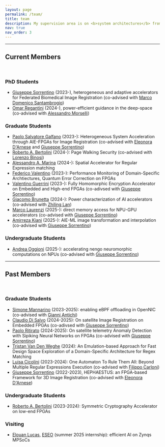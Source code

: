 ```yaml
---
layout: page
permalink: /team/
title: team
description: My supervision area is on <b>system architectures</b> from designing computer architectures and systems to efficiently leverage them.
nav: true
nav_order: 3
---
```



<hr>

## Current Members

<br>

### PhD Students

- [Giuseppe Sorrentino](https://github.com/GiuseppeSorrentino99) (2023-), heterogeneous and adaptive accelerators for Federated Biomedical Image Registration (co-advised with [Marco Domenico Santambrogio](https://santambrogio.faculty.polimi.it/))
- [Omar Regantini]() (2024-), power-efficient guidance in the deep-space  (co-advised with [Alessandro Morselli](https://dart.polimi.it/member/?p=alessandro+morselli))

### Graduate Students

- [Paolo Salvatore Galfano](https://github.com/Paolo309) (2023-): Heterogeneous System Acceleration through AIE-FPGAs for Image Registration (co-advised with [Eleonora D'Arnese](https://www.research.ed.ac.uk/en/persons/eleonora-darnese) and [Giuseppe Sorrentino](https://github.com/GiuseppeSorrentino99))
- [Roberto A. Bertolini](https://github.com/MrIndeciso) (2024-): Page Walking Security (co-advised with [Lorenzo Binosi](https://github.com/LorenzoBinosi))
- [Alessandro A. Marina](https://github.com/Hackingale) (2024-): Spatial Accelerator for Regular Expression matching
- [Federico Valentino](https://github.com/FedericoValentino) (2023-): Performance Monitoring of Domain-Specific Archtiectures, Quantum Error Correction on FPGAs
- [Valentino Guerrini](https://github.com/ValentinoGuerrini) (2023-): Fully Homomorphic Encryption Accelerator on Embedded and High-end FPGAs (co-adivsed with [Giuseppe Sorrentino](https://github.com/GiuseppeSorrentino99))
- [Giacomo Brunetta](https://github.com/giacomo-brunetta) (2024-): Power characterization of AI accelerators (co-advised with [Zhiling Lan](https://lanzhiling.github.io/))
- [Marco Laurenzi](https://github.com/marcolaurenzi) (2025-): direct memory access for NPU-GPU accelerators (co-advised with [Giuseppe Sorrentino](https://github.com/GiuseppeSorrentino99))
- [Amirreza Kiani](https://github.com/AmirRezaKiani) (2025-): AIE-ML image transformation and interpolation (co-advised with [Giuseppe Sorrentino](https://github.com/GiuseppeSorrentino99))
 
### Undergraduate Students
- [Andrea Oggioni](https://github.com/etabeta1) (2025-): accelerating nengo neuromorphic computations on NPUs (co-advised with [Giuseppe Sorrentino](https://github.com/GiuseppeSorrentino99))

<hr>

## Past Members

<br>

### Graduate Students

- [Simone Mannarino](https://github.com/ironmanna) (2023-2025): enabling eBPF offloading in OpenNIC (co-advised with [Gianni Antichi](https://gianniantichi.github.io/))
- [Claudio Di Salvo](https://github.com/Claxl) (2024-2025): On satellite Image Registration on Embedded FPGAs (co-adivsed with [Giuseppe Sorrentino](https://github.com/GiuseppeSorrentino99))
- [Paolo Ritirato](https://github.com/Paulpo99) (2024-2025): On satellite telemetry Anomaly Detection with Sipiking Neural Networks on FPGAs (co-advised with [Giuseppe Sorrentino](https://github.com/GiuseppeSorrentino99))
- [Tristan Van Den Weghe]() (2024): An Emulation-based Approach for Fast Design Space Exploration of a Domain-Specific Architecture for Regex Matching
- [Luisa Cicolini](https://github.com/luisacicolini) (2023-2024): One Automaton To Rule Them All: Beyond Multiple Regular Expressions Execution (co-advised with [Filippo Carloni](https://github.com/FilippoCarloni))
- [Giuseppe Sorrentino](https://github.com/GiuseppeSorrentino99) (2022-2023), HEPHAESTUS: an FPGA-based Framework for 3D Image Registration (co-advised with [Eleonora D'Arnese](https://www.research.ed.ac.uk/en/persons/eleonora-darnese))

### Undergraduate Students
- [Roberto A. Bertolini](https://github.com/MrIndeciso) (2023-2024): Symmetric Cryptography Accelerator on low-end FPGAs

### Visiting
- [Elouan Lucas](https://github.com/Elouanlucas), [ESEO](https://www.linkedin.com/school/eseo/) (summer 2025 internship): efficient AI on Zynqs MPSoCs

